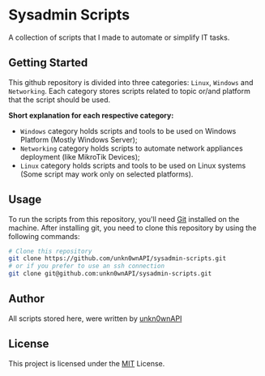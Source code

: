 # Sysadmin Scripts

A collection of scripts that I made to automate or simplify IT tasks.

## Getting Started

This github repository is divided into three categories: `Linux`, `Windows` and `Networking`. Each category stores scripts related to topic or/and platform that the script should be used.

**Short explanation for each respective category:**

* `Windows` category holds scripts and tools to be used on Windows Platform (Mostly Windows Server);
* `Networking` category holds scripts to automate network appliances deployment (like MikroTik Devices);
* `Linux` category holds scripts and tools to be used on Linux systems (Some script may work only on selected platforms).

## Usage

To run the scripts from this repository, you'll need [Git](https://git-scm.com/) installed on the machine. After installing git, you need to clone this repository by using the following commands:

```bash
# Clone this repository
git clone https://github.com/unkn0wnAPI/sysadmin-scripts.git
# or if you prefer to use an ssh connection
git clone git@github.com:unkn0wnAPI/sysadmin-scripts.git
```

## Author

All scripts stored here, were written by [unkn0wnAPI](https://github.com/unkn0wnAPI)

## License

This project is licensed under the [MIT](LICENSE) License.
